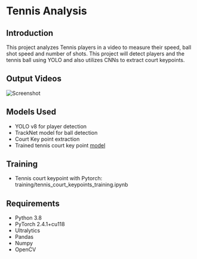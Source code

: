 # Tennis Analysis

## Introduction

This project analyzes Tennis players in a video to measure their speed, ball shot speed and number of shots. This
project will detect players and the tennis ball using YOLO and also utilizes CNNs to extract court keypoints.

## Output Videos

![Screenshot](output_videos/screenshot.jpeg)

## Models Used

* YOLO v8 for player detection
* TrackNet model for ball detection
* Court Key point extraction
* Trained tennis court key point
  [model](https://drive.google.com/file/d/1QrTOF1ToQ4plsSZbkBs3zOLkVt3MBlta/view?usp=sharing)

## Training

* Tennis court keypoint with Pytorch: training/tennis_court_keypoints_training.ipynb

## Requirements

* Python 3.8
* PyTorch 2.4.1+cu118
* Ultralytics
* Pandas
* Numpy
* OpenCV